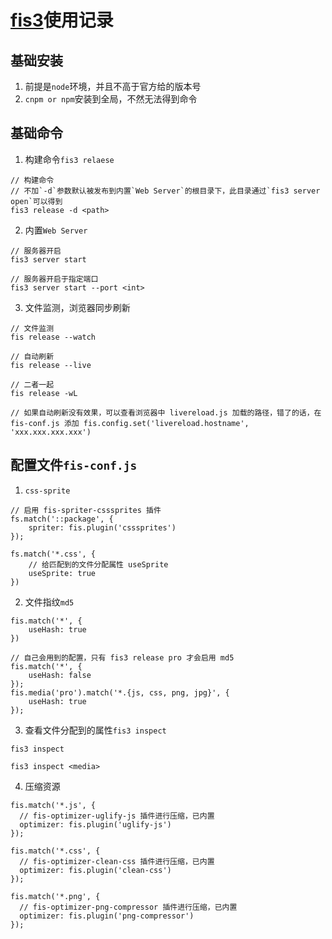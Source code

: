 # [fis3](http://fis.baidu.com/)使用记录
## 基础安装
1. 前提是`node`环境，并且不高于官方给的版本号
2. `cnpm or npm`安装到全局，不然无法得到命令
## 基础命令
1. 构建命令`fis3 relaese`
```
// 构建命令
// 不加`-d`参数默认被发布到内置`Web Server`的根目录下，此目录通过`fis3 server open`可以得到
fis3 release -d <path>
```
2. 内置`Web Server`
```
// 服务器开启
fis3 server start

// 服务器开启于指定端口
fis3 server start --port <int>
```
3. 文件监测，浏览器同步刷新
```
// 文件监测
fis release --watch

// 自动刷新
fis release --live

// 二者一起
fis release -wL

// 如果自动刷新没有效果，可以查看浏览器中 livereload.js 加载的路径，错了的话，在 fis-conf.js 添加 fis.config.set('livereload.hostname', 'xxx.xxx.xxx.xxx')
```
## 配置文件`fis-conf.js`
1. `css-sprite`
```
// 启用 fis-spriter-csssprites 插件
fs.match('::package', {
    spriter: fis.plugin('csssprites')
});

fs.match('*.css', {
    // 给匹配到的文件分配属性 useSprite
    useSprite: true
})
```
2. 文件指纹`md5`
```
fis.match('*', {
    useHash: true
})

// 自己会用到的配置，只有 fis3 release pro 才会启用 md5
fis.match('*', {
    useHash: false
});
fis.media('pro').match('*.{js, css, png, jpg}', {
    useHash: true
});
```
3. 查看文件分配到的属性`fis3 inspect`
```
fis3 inspect

fis3 inspect <media>
```
4. 压缩资源
```
fis.match('*.js', {
  // fis-optimizer-uglify-js 插件进行压缩，已内置
  optimizer: fis.plugin('uglify-js')
});

fis.match('*.css', {
  // fis-optimizer-clean-css 插件进行压缩，已内置
  optimizer: fis.plugin('clean-css')
});

fis.match('*.png', {
  // fis-optimizer-png-compressor 插件进行压缩，已内置
  optimizer: fis.plugin('png-compressor')
});
```